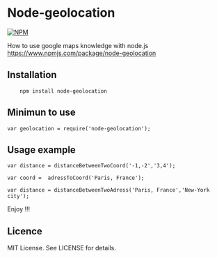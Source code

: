 Node-geolocation
====================

[![NPM](https://nodei.co/npm/node-geolocation.png?downloads=true&downloadRank=true)](https://nodei.co/npm/node-geolocation/)

How to use google maps knowledge with node.js
https://www.npmjs.com/package/node-geolocation

## Installation

```
    npm install node-geolocation
```

## Minimun to use
```
var geolocation = require('node-geolocation');
```

## Usage example

```
var distance = distanceBetweenTwoCoord('-1,-2','3,4');
```
```
var coord =  adressToCoord('Paris, France');
```
```
var distance = distanceBetweenTwoAdress('Paris, France','New-York city');
```

Enjoy !!!


## Licence

MIT License. See LICENSE for details.

